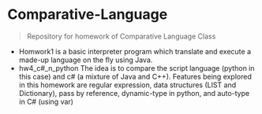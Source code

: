 # Comparative-Language
> Repository for homework of Comparative Language Class

* Homwork1 is a basic interpreter program which translate and execute a made-up language on the fly using Java. 
* hw4_c#_n_python The idea is to compare the script language (python in this case) and c# (a mixture of Java and C++). Features being explored in this homework are regular expression, data structures (LIST and Dictionary), pass by reference, dynamic-type in python, and auto-type in C# (using var)

